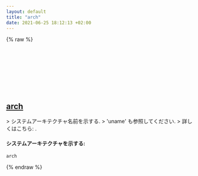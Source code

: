 ```yaml
---
layout: default
title: "arch"
date: 2021-06-25 18:12:13 +02:00
---
```

{% raw %}
<h2 id="arch">
  <a href="/ja/common/arch.html">arch</a> <a href="#arch"><svg class="icon">
    <use href="/assets/images/unicode_sprite.svg#link" />
  </svg></a>
</h2>
> システムアーキテクチャ名前を示する.
> 'uname' も参照してください.
> 詳しくはこちら: <https://www.gnu.org/software/coreutils/arch>.

#### システムアーキテクチャを示する:
```shell
arch
```
{% endraw %}